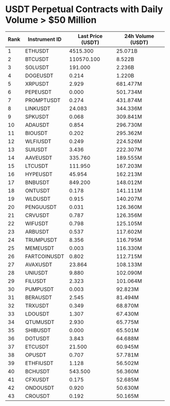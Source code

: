 # USDT Perpetual Contracts with Daily Volume > $50 Million

| Rank | Instrument ID | Last Price (USDT) | 24h Volume (USDT) |
|------|---------------|-------------------|-------------------|
| 1 | ETHUSDT | 4515.300 | 25.071B |
| 2 | BTCUSDT | 110570.100 | 8.522B |
| 3 | SOLUSDT | 191.000 | 2.236B |
| 4 | DOGEUSDT | 0.214 | 1.220B |
| 5 | XRPUSDT | 2.929 | 681.477M |
| 6 | PEPEUSDT | 0.000 | 501.734M |
| 7 | PROMPTUSDT | 0.274 | 431.874M |
| 8 | LINKUSDT | 24.083 | 344.336M |
| 9 | SPKUSDT | 0.068 | 309.841M |
| 10 | ADAUSDT | 0.854 | 296.730M |
| 11 | BIOUSDT | 0.202 | 295.362M |
| 12 | WLFIUSDT | 0.249 | 224.526M |
| 13 | SUIUSDT | 3.436 | 222.307M |
| 14 | AAVEUSDT | 335.760 | 189.555M |
| 15 | LTCUSDT | 111.950 | 167.203M |
| 16 | HYPEUSDT | 45.954 | 162.213M |
| 17 | BNBUSDT | 849.200 | 148.012M |
| 18 | ONTUSDT | 0.178 | 141.111M |
| 19 | WLDUSDT | 0.915 | 140.207M |
| 20 | PENGUUSDT | 0.031 | 126.360M |
| 21 | CRVUSDT | 0.787 | 126.356M |
| 22 | WIFUSDT | 0.798 | 125.105M |
| 23 | ARBUSDT | 0.537 | 117.602M |
| 24 | TRUMPUSDT | 8.356 | 116.795M |
| 25 | MEMEUSDT | 0.003 | 116.330M |
| 26 | FARTCOINUSDT | 0.802 | 112.715M |
| 27 | AVAXUSDT | 23.864 | 108.133M |
| 28 | UNIUSDT | 9.880 | 102.090M |
| 29 | FILUSDT | 2.323 | 101.064M |
| 30 | PUMPUSDT | 0.003 | 92.823M |
| 31 | BERAUSDT | 2.545 | 81.494M |
| 32 | TRXUSDT | 0.349 | 68.870M |
| 33 | LDOUSDT | 1.307 | 67.430M |
| 34 | QTUMUSDT | 2.930 | 65.775M |
| 35 | SHIBUSDT | 0.000 | 65.501M |
| 36 | DOTUSDT | 3.843 | 64.688M |
| 37 | ETCUSDT | 21.500 | 60.945M |
| 38 | OPUSDT | 0.707 | 57.781M |
| 39 | ETHFIUSDT | 1.128 | 56.502M |
| 40 | BCHUSDT | 543.500 | 56.360M |
| 41 | CFXUSDT | 0.175 | 52.685M |
| 42 | ONDOUSDT | 0.920 | 50.630M |
| 43 | CROUSDT | 0.192 | 50.165M |
